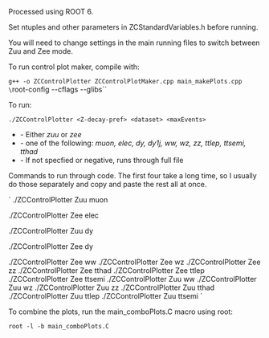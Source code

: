 Processed using ROOT 6.

Set ntuples and other parameters in ZCStandardVariables.h before running.

You will need to change settings in the main running files to switch between Zuu
and Zee mode.

To run control plot maker, compile with:

`g++ -o ZCControlPlotter ZCControlPlotMaker.cpp main_makePlots.cpp \`root-config --cflags --glibs\``

To run:

`./ZCControlPlotter <Z-decay-pref> <dataset> <maxEvents>`

* <Z-decay-pref> - Either _zuu_ or _zee_
* <dataset>      - one of the following: _muon, elec, dy, dy1j, ww, wz, zz, ttlep, ttsemi, tthad_
* <maxEvents>    - If not specfied or negative, runs through full file




Commands to run through code. The first four take a long time, so I usually do
those separately and copy and paste the rest all at once.

`
./ZCControlPlotter Zuu muon

./ZCControlPlotter Zee elec

./ZCControlPlotter Zuu dy

./ZCControlPlotter Zee dy

./ZCControlPlotter Zee ww
./ZCControlPlotter Zee wz
./ZCControlPlotter Zee zz
./ZCControlPlotter Zee tthad
./ZCControlPlotter Zee ttlep
./ZCControlPlotter Zee ttsemi
./ZCControlPlotter Zuu ww
./ZCControlPlotter Zuu wz
./ZCControlPlotter Zuu zz
./ZCControlPlotter Zuu tthad
./ZCControlPlotter Zuu ttlep
./ZCControlPlotter Zuu ttsemi
`


To combine the plots, run the main_comboPlots.C macro using root:

`root -l -b main_comboPlots.C`
